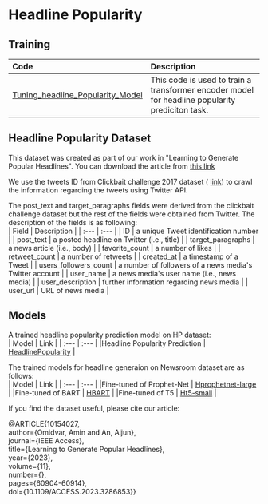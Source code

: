 # Headline Popularity 
## Training 

| Code | Description |
| :---         | :---      |
| [Tuning_headline_Popularity_Model](https://github.com/omidvaramin/HP/blob/main/Tuning_headline_Popularity_Model.ipynb)| This code is used to train a transformer encoder model for headline popularity prediciton task. |


## Headline Popularity Dataset
This dataset was created as part of our work in "Learning to Generate Popular Headlines". You can download the article from [this link](https://ieeexplore.ieee.org/document/10154027)

We use the tweets ID from Clickbait challenge 2017 dataset ( [link](https://zenodo.org/record/5530410)) to crawl the information regarding the tweets using Twitter API. 

The post_text and target_paragraphs fields were derived from the clickbait challenge dataset but the rest of the fields were obtained from Twitter. 
The description of the fields is as following:<br />
| Field | Description |
| :---         | :---      |
| ID | a unique Tweet identification number     |
| post_text | a posted headline on Twitter (i.e., title)     | 
| target_paragraphs   |  a news article (i.e., body)     |
| favorite_count     | a number of likes       | 
| retweet_count     | a number of retweets       | 
| created_at     | a timestamp of a Tweet       | 
| users_followers_count     | a number of followers of a news media's Twitter account      | 
| user_name     | a news media's user name (i.e., news media)      | 
| user_description     | further information regarding news media       | 
| user_url     | URL of news media      | 

## Models
A trained headline popularity prediction model on HP dataset:<br />
| Model | Link |
| :---         | :---      |
|Headline Popularity Prediction | [HeadlinePopularity](https://huggingface.co/omidvaramin/HeadlinePopularity)  |

The trained models for headline generaion on Newsroom dataset are as follows:<br />
| Model | Link |
| :---         | :---      |
|Fine-tuned of Prophet-Net | [Hprophetnet-large](https://huggingface.co/omidvaramin/Hprophetnet-large)  |
|Fine-tuned of BART | [HBART](https://huggingface.co/omidvaramin/HBART)  |
|Fine-tuned of T5 | [Ht5-small](https://huggingface.co/omidvaramin/Ht5-small)  |

If you find the dataset useful, please cite our article:

@ARTICLE{10154027,<br />
author={Omidvar, Amin and An, Aijun},<br />
journal={IEEE Access}, <br />
title={Learning to Generate Popular Headlines}, <br />
year={2023},<br />
volume={11},<br />
number={},<br />
pages={60904-60914},<br />
doi={10.1109/ACCESS.2023.3286853}}



